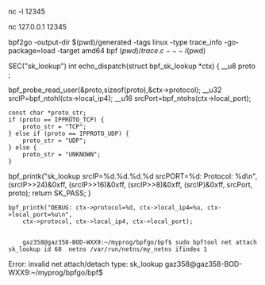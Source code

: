 

nc -l 12345

nc 127.0.0.1 12345



bpf2go -output-dir $(pwd)/generated -tags linux -type trace_info -go-package=load -target amd64 bpf $(pwd)/trace.c -- -I$(pwd)

SEC("sk_lookup")
int echo_dispatch(struct bpf_sk_lookup *ctx)
{
    __u8 proto ; 


bpf_probe_read_user(&proto,sizeof(proto),&ctx->protocol);
     __u32 srcIP=bpf_ntohl(ctx->local_ip4);
     __u16 srcPort=bpf_ntohs(ctx->local_port);


    const char *proto_str;
    if (proto == IPPROTO_TCP) {
        proto_str = "TCP";
    } else if (proto == IPPROTO_UDP) {
        proto_str = "UDP";
    } else {
        proto_str = "UNKNOWN";
    }

 bpf_printk("sk_lookup srcIP=%d.%d.%d.%d    srcPORT=%d: Protocol: %d\n", 
    (srcIP>>24)&0xff,
    (srcIP>>16)&0xff,
    (srcIP>>8)&0xff,
    (srcIP)&0xff,
     srcPort,
     proto);
    return SK_PASS;
}

    bpf_printk("DEBUG: ctx->protocol=%d, ctx->local_ip4=%u, ctx->local_port=%u\n", 
        ctx->protocol, ctx->local_ip4, ctx->local_port);


        gaz358@gaz358-BOD-WXX9:~/myprog/bpfgo/bpf$ sudo bpftool net attach sk_lookup id 68  netns /var/run/netns/my_netns ifindex 1
Error: invalid net attach/detach type: sk_lookup
gaz358@gaz358-BOD-WXX9:~/myprog/bpfgo/bpf$ 


























